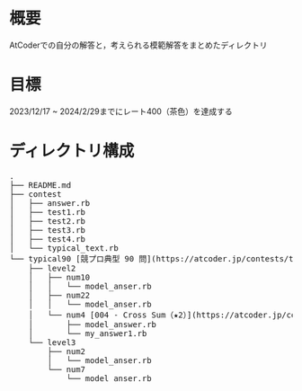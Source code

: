 # 概要
AtCoderでの自分の解答と，考えられる模範解答をまとめたディレクトリ

# 目標
2023/12/17 ~ 2024/2/29までにレート400（茶色）を達成する

# ディレクトリ構成
<pre>
.  
├── README.md
├── contest
│   ├── answer.rb
│   ├── test1.rb
│   ├── test2.rb
│   ├── test3.rb
│   ├── test4.rb
│   └── typical_text.rb
└── typical90 [競プロ典型 90 問](https://atcoder.jp/contests/typical90)
    ├── level2
    │   ├── num10 
    │   │   └── model_anser.rb
    │   ├── num22
    │   │   └── model_anser.rb
    │   └── num4 [004 - Cross Sum（★2）](https://atcoder.jp/contests/typical90/tasks/typical90_d)
    │       ├── model_answer.rb
    │       └── my_answer1.rb
    └── level3
        ├── num2
        │   └── model_anser.rb
        └── num7
            └── model_anser.rb
</pre>